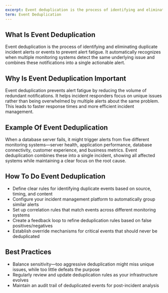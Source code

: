 ```yaml
---
excerpt: Event deduplication is the process of identifying and eliminating duplicate incident alerts or events to prevent alert fatigue.
term: Event Deduplication
---
```

## What Is Event Deduplication

Event deduplication is the process of identifying and eliminating duplicate incident alerts or events to prevent alert fatigue. It automatically recognizes when multiple monitoring systems detect the same underlying issue and combines these notifications into a single actionable alert.

## Why Is Event Deduplication Important

Event deduplication prevents alert fatigue by reducing the volume of redundant notifications. It helps incident responders focus on unique issues rather than being overwhelmed by multiple alerts about the same problem. This leads to faster response times and more efficient incident management.

## Example Of Event Deduplication

When a database server fails, it might trigger alerts from five different monitoring systems—server health, application performance, database connectivity, customer experience, and business metrics. Event deduplication combines these into a single incident, showing all affected systems while maintaining a clear focus on the root cause.

## How To Do Event Deduplication

- Define clear rules for identifying duplicate events based on source, timing, and content
- Configure your incident management platform to automatically group similar alerts
- Set up correlation rules that match events across different monitoring systems
- Create a feedback loop to refine deduplication rules based on false positives/negatives
- Establish override mechanisms for critical events that should never be deduplicated

## Best Practices

- Balance sensitivity—too aggressive deduplication might miss unique issues, while too little defeats the purpose
- Regularly review and update deduplication rules as your infrastructure evolves
- Maintain an audit trail of deduplicated events for post-incident analysis